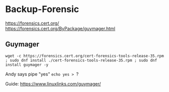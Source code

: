 # Backup-Forensic
https://forensics.cert.org/ https://forensics.cert.org/ByPackage/guymager.html

## Guymager
`wget -c https://forensics.cert.org/cert-forensics-tools-release-35.rpm ; sudo dnf install ./cert-forensics-tools-release-35.rpm ; sudo dnf install guymager -y`

Andy says pipe "yes"
`echo yes > `?

Guide: https://www.linuxlinks.com/guymager/
